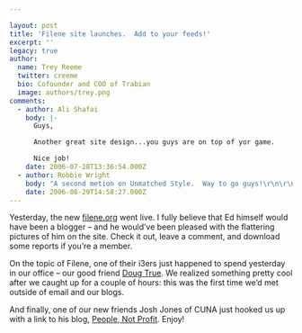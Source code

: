 ```yaml
---

layout: post
title: 'Filene site launches.  Add to your feeds!'
excerpt: ''
legacy: true
author:
  name: Trey Reeme
  twitter: creeme
  bio: Cofounder and COO of Trabian
  image: authors/trey.png
comments:
  - author: Ali Shafai
    body: |-
      Guys,

      Another great site design...you guys are on top of yor game.

      Nice job!
    date: 2006-07-28T13:36:54.000Z
  - author: Robbie Wright
    body: "A second metion on Unmatched Style.  Way to go guys!\r\n\r\nhttp://www.unmatchedstyle.com/thumbs-upthumbs-down/filene-research-institute.php "
    date: 2006-08-29T14:58:27.000Z
---
```


<p>Yesterday, the new <a href="http://www.filene.org">filene.org</a> went live.  I fully believe that Ed himself would have been a blogger &#8211; and he would&#8217;ve been pleased with the flattering pictures of him on the site.  Check it out, leave a comment, and download some reports if you&#8217;re a member.</p>
<p>On the topic of Filene, one of their i3ers just happened to spend yesterday in our office &#8211; our good friend <a href="http://www.dougtrue.net">Doug True</a>.  We realized something pretty cool after we caught up for a couple of hours:  this was the first time we&#8217;d met outside of email and our blogs.</p>
<p>And finally, one of our new friends Josh Jones of <span class="caps">CUNA</span> just hooked us up with a link to his blog, <a href="http://peoplenotprofit.blogspot.com/">People, Not Profit</a>.  Enjoy!</p>
